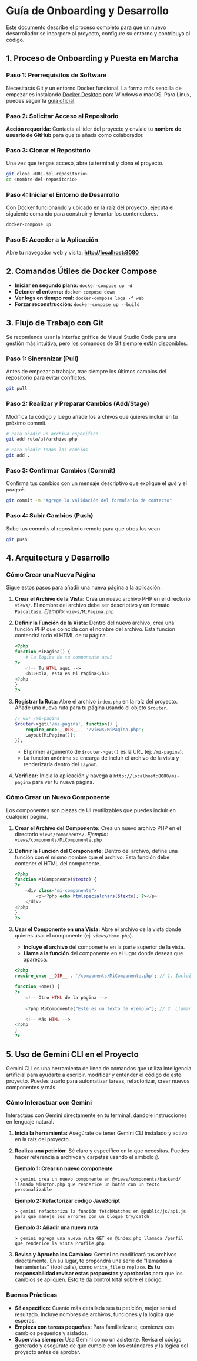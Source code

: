 # Guía de Onboarding y Desarrollo

Este documento describe el proceso completo para que un nuevo desarrollador se incorpore al proyecto, configure su entorno y contribuya al código.

## 1. Proceso de Onboarding y Puesta en Marcha

### Paso 1: Prerrequisitos de Software

Necesitarás Git y un entorno Docker funcional. La forma más sencilla de empezar es instalando [Docker Desktop](https://www.docker.com/products/docker-desktop/) para Windows o macOS. Para Linux, puedes seguir la [guía oficial](https://docs.docker.com/engine/install/).

### Paso 2: Solicitar Acceso al Repositorio

**Acción requerida:** Contacta al líder del proyecto y envíale tu **nombre de usuario de GitHub** para que te añada como colaborador.

### Paso 3: Clonar el Repositorio

Una vez que tengas acceso, abre tu terminal y clona el proyecto.

```bash
git clone <URL-del-repositorio>
cd <nombre-del-repositorio>
```

### Paso 4: Iniciar el Entorno de Desarrollo

Con Docker funcionando y ubicado en la raíz del proyecto, ejecuta el siguiente comando para construir y levantar los contenedores.

```bash
docker-compose up
```

### Paso 5: Acceder a la Aplicación

Abre tu navegador web y visita: [**http://localhost:8080**](http://localhost:8080)

## 2. Comandos Útiles de Docker Compose

- **Iniciar en segundo plano:** `docker-compose up -d`
- **Detener el entorno:** `docker-compose down`
- **Ver logs en tiempo real:** `docker-compose logs -f web`
- **Forzar reconstrucción:** `docker-compose up --build`

## 3. Flujo de Trabajo con Git

Se recomienda usar la interfaz gráfica de Visual Studio Code para una gestión más intuitiva, pero los comandos de Git siempre están disponibles.

### Paso 1: Sincronizar (Pull)

Antes de empezar a trabajar, trae siempre los últimos cambios del repositorio para evitar conflictos.

```bash
git pull
```

### Paso 2: Realizar y Preparar Cambios (Add/Stage)

Modifica tu código y luego añade los archivos que quieres incluir en tu próximo commit.

```bash
# Para añadir un archivo específico
git add ruta/al/archivo.php

# Para añadir todos los cambios
git add .
```

### Paso 3: Confirmar Cambios (Commit)

Confirma tus cambios con un mensaje descriptivo que explique el *qué* y el *porqué*.

```bash
git commit -m "Agrega la validación del formulario de contacto"
```

### Paso 4: Subir Cambios (Push)

Sube tus commits al repositorio remoto para que otros los vean.

```bash
git push
```

## 4. Arquitectura y Desarrollo

### Cómo Crear una Nueva Página

Sigue estos pasos para añadir una nueva página a la aplicación:

1.  **Crear el Archivo de la Vista:**
    Crea un nuevo archivo PHP en el directorio `views/`. El nombre del archivo debe ser descriptivo y en formato `PascalCase`.
    *Ejemplo:* `views/MiPagina.php`

2.  **Definir la Función de la Vista:**
    Dentro del nuevo archivo, crea una función PHP que coincida con el nombre del archivo. Esta función contendrá todo el HTML de tu página.

    ```php
    <?php
    function MiPagina() {
        # la logica de tu componente aquí
    ?>
        <!-- Tu HTML aquí -->
        <h1>Hola, esta es Mi Página</h1>
    <?php
    }
    ?>
    ```

3.  **Registrar la Ruta:**
    Abre el archivo `index.php` en la raíz del proyecto. Añade una nueva ruta para tu página usando el objeto `$router`.

    ```php
    // GET /mi-pagina
    $router->get('/mi-pagina', function() {
        require_once __DIR__ . '/views/MiPagina.php';
        Layout(MiPagina());
    });
    ```
    - El primer argumento de `$router->get()` es la URL (ej: `/mi-pagina`).
    - La función anónima se encarga de incluir el archivo de la vista y renderizarla dentro del `Layout`.

4.  **Verificar:**
    Inicia la aplicación y navega a `http://localhost:8080/mi-pagina` para ver tu nueva página.

### Cómo Crear un Nuevo Componente

Los componentes son piezas de UI reutilizables que puedes incluir en cualquier página.

1.  **Crear el Archivo del Componente:**
    Crea un nuevo archivo PHP en el directorio `views/components/`.
    *Ejemplo:* `views/components/MiComponente.php`

2.  **Definir la Función del Componente:**
    Dentro del archivo, define una función con el mismo nombre que el archivo. Esta función debe contener el HTML del componente.

    ```php
    <?php
    function MiComponente($texto) {
    ?>
        <div class="mi-componente">
            <p><?php echo htmlspecialchars($texto); ?></p>
        </div>
    <?php
    }
    ?>
    ```

3.  **Usar el Componente en una Vista:**
    Abre el archivo de la vista donde quieres usar el componente (ej: `views/Home.php`).
    - **Incluye el archivo** del componente en la parte superior de la vista.
    - **Llama a la función** del componente en el lugar donde deseas que aparezca.

    ```php
    <?php
    require_once __DIR__ . '/components/MiComponente.php'; // 1. Incluir

    function Home() {
    ?>
        <!-- Otro HTML de la página -->
        
        <?php MiComponente("Este es un texto de ejemplo"); // 2. Llamar ?>

        <!-- Más HTML -->
    <?php
    }
    ?>
    ```

## 5. Uso de Gemini CLI en el Proyecto

Gemini CLI es una herramienta de línea de comandos que utiliza inteligencia artificial para ayudarte a escribir, modificar y entender el código de este proyecto. Puedes usarlo para automatizar tareas, refactorizar, crear nuevos componentes y más.

### Cómo Interactuar con Gemini

Interactúas con Gemini directamente en tu terminal, dándole instrucciones en lenguaje natural.

1.  **Inicia la herramienta:** Asegúrate de tener Gemini CLI instalado y activo en la raíz del proyecto.

2.  **Realiza una petición:** Sé claro y específico en lo que necesitas. Puedes hacer referencia a archivos y carpetas usando el símbolo `@`.

    **Ejemplo 1: Crear un nuevo componente**
    ```
    > gemini crea un nuevo componente en @views/components/backend/ llamado MiBoton.php que renderice un botón con un texto personalizable
    ```

    **Ejemplo 2: Refactorizar código JavaScript**
    ```
    > gemini refactoriza la función fetchMatches en @public/js/api.js para que maneje los errores con un bloque try/catch
    ```

    **Ejemplo 3: Añadir una nueva ruta**
    ```
    > gemini agrega una nueva ruta GET en @index.php llamada /perfil que renderice la vista Profile.php
    ```

3.  **Revisa y Aprueba los Cambios:**
    Gemini no modificará tus archivos directamente. En su lugar, te propondrá una serie de "llamadas a herramientas" (tool calls), como `write_file` o `replace`. **Es tu responsabilidad revisar estas propuestas y aprobarlas** para que los cambios se apliquen. Esto te da control total sobre el código.

### Buenas Prácticas

-   **Sé específico:** Cuanto más detallada sea tu petición, mejor será el resultado. Incluye nombres de archivos, funciones y la lógica que esperas.
-   **Empieza con tareas pequeñas:** Para familiarizarte, comienza con cambios pequeños y aislados.
-   **Supervisa siempre:** Usa Gemini como un asistente. Revisa el código generado y asegúrate de que cumple con los estándares y la lógica del proyecto antes de aprobar.